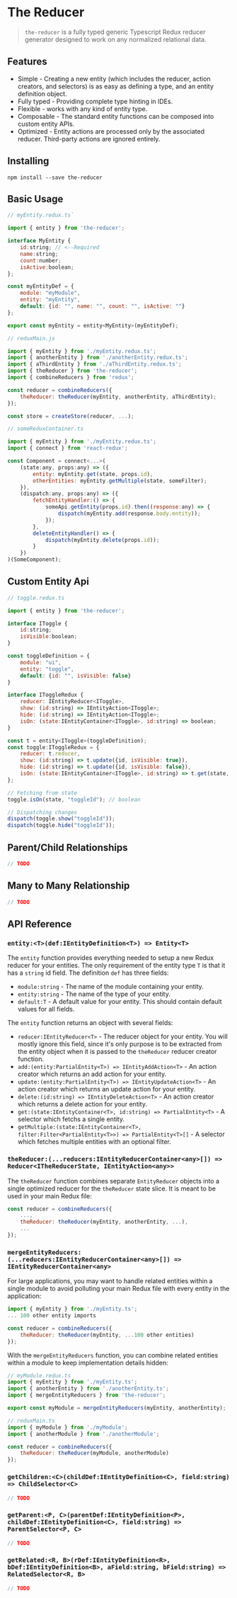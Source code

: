 # The Reducer

> `the-reducer` is a fully typed generic Typescript Redux reducer generator designed to work on any normalized relational data.

## Features

- Simple - Creating a new entity (which includes the reducer, action creators, and selectors) is as easy as defining a type, and an entity definition object.
- Fully typed - Providing complete type hinting in IDEs.
- Flexible - works with any kind of entity type.
- Composable - The standard entity functions can be composed into custom entity APIs.
- Optimized - Entity actions are processed only by the associated reducer.  Third-party actions are ignored entirely.

## Installing

`npm install --save the-reducer`

## Basic Usage

```javascript
// myEntity.redux.ts`

import { entity } from 'the-reducer';

interface MyEntity {
    id:string; // <--Required
    name:string;
    count:number;
    isActive:boolean;
};

const myEntityDef = {
    module: "myModule",
    entity: "myEntity",
    default: {id: "", name: "", count: "", isActive: ""}
};

export const myEntity = entity<MyEntity>(myEntityDef);

// reduxMain.js

import { myEntity } from './myEntity.redux.ts';
import { anotherEntity } from './anotherEntity.redux.ts';
import { aThirdEntity } from './aThirdEntity.redux.ts';
import { theReducer } from 'the-reducer';
import { combineReducers } from 'redux';

const reducer = combineReducers({
    theReducer: theReducer(myEntity, anotherEntity, aThirdEntity);
});

const store = createStore(reducer, ...);

// someReduxContainer.ts

import { myEntity } from './myEntity.redux.ts';
import { connect } from 'react-redux';

const Component = connect<...>(
    (state:any, props:any) => ({
        entity: myEntity.get(state, props.id),
        otherEntities: myEntity.getMultiple(state, someFilter);
    }),
    (dispatch:any, props:any) => ({
        fetchEntityHandler:() => {
            someApi.getEntity(props.id).then((response:any) => {
                dispatch(myEntity.add(response.body.entity));
            });
        },
        deleteEntityHandler() => {
            dispatch(myEntity.delete(props.id));
        }
    })
)(SomeComponent);

```

## Custom Entity Api

```javascript
// toggle.redux.ts

import { entity } from 'the-reducer';

interface IToggle {
    id:string;
    isVisible:boolean;
}

const toggleDefinition = {
    module: "ui",
    entity: "toggle",
    default: {id: "", isVisible: false}
}

interface IToggleRedux {
    reducer: IEntityReducer<IToggle>,
    show: (id:string) => IEntityAction<IToggle>;
    hide: (id:string) => IEntityAction<IToggle>;
    isOn: (state:IEntityContainer<IToggle>, id:string) => boolean;
}

const t = entity<IToggle>(toggleDefinition);
const toggle:IToggleRedux = {
    reducer: t.reducer,
    show: (id:string) => t.update({id, isVisible: true}),
    hide: (id:string) => t.update({id, isVisible: false}),
    isOn: (state:IEntityContainer<IToggle>, id:string) => t.get(state, id).isVisible || false
};

// Fetching from state
toggle.isOn(state, "toggleId"); // boolean

// Dispatching changes
dispatch(toggle.show("toggleId"));
dispatch(toggle.hide("toggleId"));
```

## Parent/Child Relationships

```javascript
// TODO
```

## Many to Many Relationship

```javascript
// TODO
```

## API Reference

### `entity:<T>(def:IEntityDefinition<T>) => Entity<T>`

The `entity` function provides everything needed to setup a new Redux reducer for your entities.  The only requirement of the entity type `T` is that it has a `string` id field.  The definition `def` has three fields:

- `module:string` - The name of the module containing your entity.
- `entity:string` - The name of the type of your entity.
- `default:T` - A default value for your entity.  This should contain default values for all fields.

The `entity` function returns an object with several fields:

- `reducer:IEntityReducer<T>` - The reducer object for your entity.  You will mostly ignore this field, since it's only purpose is to be extracted from the entity object when it is passed to the `theReducer` reducer creator function.
- `add:(entity:PartialEntity<T>) => IEntityAddAction<T>` - An action creator which returns an add action for your entity.
- `update:(entity:PartialEntity<T>) => IEntityUpdateAction<T>` - An action creator which returns an update action for your entity.
- `delete:(id:string) => IEntityDeleteAction<T>` - An action creator which returns a delete action for your entity.
- `get:(state:IEntityContainer<T>, id:string) => PartialEntity<T>` - A selector which fetchs a single entity.
- `getMultiple:(state:IEntityContainer<T>, filter:Filter<PartialEntity<T>>) => PartialEntity<T>[]` - A selector which fetches multiple entities with an optional filter.

### `theReducer:(...reducers:IEntityReducerContainer<any>[]) => Reducer<ITheReducerState, IEntityAction<any>>`

The `theReducer` function combines separate `EntityReducer` objects into a single optimized reducer for the `theReducer` state slice.  It is meant to be used in your main Redux file:

```javascript
const reducer = combineReducers({
    ...,
    theReducer: theReducer(myEntity, anotherEntity, ...),
    ...
});
```

### `mergeEntityReducers:(...reducers:IEntityReducerContainer<any>[]) => IEntityReducerContainer<any>`

For large applications, you may want to handle related entities within a single module to avoid polluting your main Redux file with every entity in the application:

```javascript
import { myEntity } from './myEntity.ts';
... 100 other entity imports

const reducer = combineReducers({
    theReducer: theReducer(myEntity, ...100 other entities)
});
```

With the `mergeEntityReducers` function, you can combine related entities within a module to keep implementation details hidden:

```javascript
// myModule.redux.ts
import { myEntity } from './myEntity.ts';
import { anotherEntity } from './anotherEntity.ts';
import { mergeEntityReducers } from 'the-reducer';

export const myModule = mergeEntityReducers(myEntity, anotherEntity);

// reduxMain.ts
import { myModule } from './myModule';
import { anotherModule } from './anotherModule';

const reducer = combineReducers({
    theReducer: theReducer(myModule, anotherModule)
});
```

### `getChildren:<C>(childDef:IEntityDefinition<C>, field:string) => ChildSelector<C>`

```javascript
// TODO
```

### `getParent:<P, C>(parentDef:IEntityDefinition<P>, childDef:IEntityDefinition<C>, field:string) => ParentSelector<P, C>`

```javascript
// TODO
```

### `getRelated:<R, B>(rDef:IEntityDefinition<R>, bDef:IEntityDefinition<B>, aField:string, bField:string) => RelatedSelector<R, B>`

```javascript
// TODO
```
